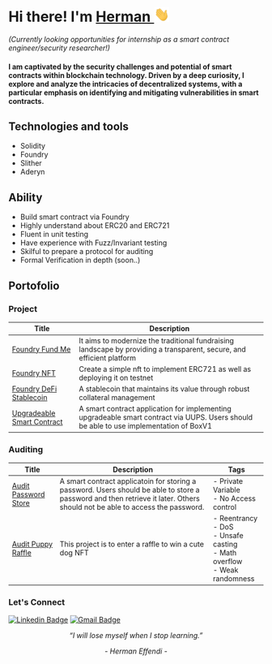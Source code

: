 <h1>
  Hi there! I'm <a href="https://github.com/Defcon27"> Herman </a>  
  <img width="30px" margin="0px" src="https://raw.githubusercontent.com/ABSphreak/ABSphreak/master/gifs/Hi.gif">
</h1> 

*(Currently looking opportunities for internship as a smart contract engineer/security researcher!)*

#### I am captivated by the security challenges and potential of smart contracts within blockchain technology. Driven by a deep curiosity, I explore and analyze the intricacies of decentralized systems, with a particular emphasis on identifying and mitigating vulnerabilities in smart contracts.

## Technologies and tools

- Solidity
- Foundry
- Slither
- Aderyn

## Ability

- Build smart contract via Foundry
- Highly understand about ERC20 and ERC721
- Fluent in unit testing 
- Have experience with Fuzz/Invariant testing
- Skilful to prepare a protocol for auditing
- Formal Verification in depth (soon..)


## Portofolio

### Project


| **Title**                                                                                | **Description**                                                                                                                        |
| ---------------------------------------------------------------------------------------- | -------------------------------------------------------------------------------------------------------------------------------------- |
| [Foundry Fund Me](https://github.com/hrmneffdii/foundry-fund-me/tree/main)               | It aims to modernize the traditional fundraising landscape by providing a transparent, secure, and efficient platform                  |
| [Foundry NFT](https://github.com/hrmneffdii/foundry-nft)                                 | Create a simple nft to implement ERC721 as well as deploying it on testnet                                                             |
| [Foundry DeFi Stablecoin](https://github.com/hrmneffdii/foundry-defi-stablecoin)         | A stablecoin that maintains its value through robust collateral management                                                             |
| [Upgradeable Smart Contract](https://github.com/hrmneffdii/foundry-upgradeable-contract) | A smart contract application for implementing upgradeable smart contract via UUPS. Users should be able to use implementation of BoxV1 |

### Auditing

| **Title**                                                                          | **Description**                                                                                                                                                             | **Tags**                                    |
| ---------------------------------------------------------------------------------- | --------------------------------------------------------------------------------------------------------------------------------------------------------------------------- | ------------------------------------------- |
| [Audit Password Store](https://github.com/hrmneffdii/Audit-Foundry-Password-Store/blob/passwordstore-audit/audit-data/report.pdf) | A smart contract applicatoin for storing a password. Users should be able to store a password and then retrieve it later. Others should not be able to access the password. | - Private Variable <br> - No Access control |
| [Audit Puppy Raffle](https://github.com/hrmneffdii/audit-puppy-raffle/blob/main/audit-data/report.pdf) | This project is to enter a raffle to win a cute dog NFT| - Reentrancy <br> - DoS <br> - Unsafe casting <br> - Math overflow <br> - Weak randomness|
### Let's Connect

[![Linkedin Badge](https://img.shields.io/badge/-LinkedIn-blue?style=flat-square&logo=Linkedin&logoColor=white&link=https://www.linkedin.com/in/herman-effendi/)](https://www.linkedin.com/in/herman-effendi/)
[![Gmail Badge](https://img.shields.io/badge/-Gmail-d14836?style=flat-square&logo=Gmail&logoColor=white&link=mailto:hermaneffendi0502@gmail.com)](mailto:hermaneffendi0502@gmail.com)

<p align="center"><i>“I will lose myself when I stop learning.”</i></p>
<p align="center"><i>- Herman Effendi -</i></p>
